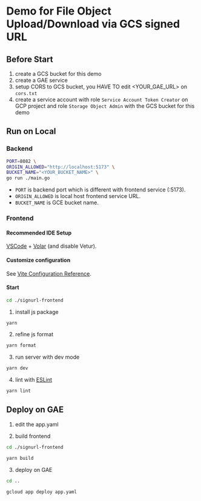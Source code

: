# Demo for File Object Upload/Download via GCS signed URL

## Before Start
1. create a GCS bucket for this demo
2. create a GAE service
3. setup CORS to GCS bucket, you HAVE TO edit <YOUR_GAE_URL> on `cors.txt`
4. create a service account with role `Service Account Token Creator` on GCP project and role `Storage Object Admin` with the GCS bucket for this demo

## Run on Local
### Backend
```sh
PORT=8082 \
ORIGIN_ALLOWED="http://localhost:5173" \
BUCKET_NAME="<YOUR_BUCKET_NAME>" \
go run ./main.go
```
- `PORT` is backend port which is different with frontend service (:5173).
- `ORIGIN_ALLOWED` is local host frontend service URL.
- `BUCKET_NAME` is GCE bucket name.

### Frontend
#### Recommended IDE Setup

[VSCode](https://code.visualstudio.com/) + [Volar](https://marketplace.visualstudio.com/items?itemName=Vue.volar) (and disable Vetur).

#### Customize configuration

See [Vite Configuration Reference](https://vitejs.dev/config/).

#### Start
```sh
cd ./signurl-frontend
```

1. install js package
```sh
yarn
```

2. refine js format
```sh
yarn format
```

3. run server with dev mode
```sh
yarn dev
```

4. lint with [ESLint](https://eslint.org/)
```sh
yarn lint
```

## Deploy on GAE
1. edit the app.yaml

2. build frontend
```sh
cd ./signurl-frontend
```

```sh
yarn build
```

3. deploy on GAE
```sh
cd ..
```

```sh
gcloud app deploy app.yaml
```
